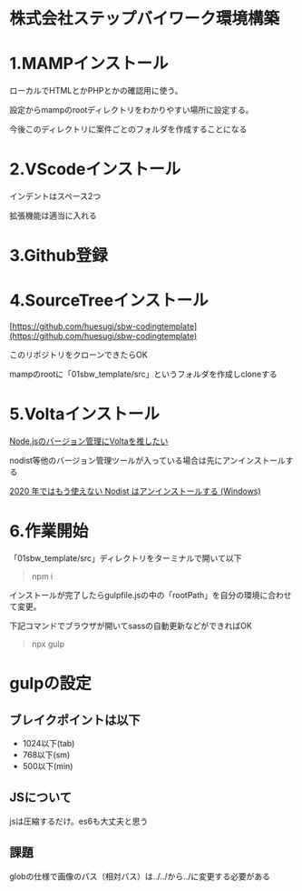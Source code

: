 # 株式会社ステップバイワーク環境構築

# 1.MAMPインストール

ローカルでHTMLとかPHPとかの確認用に使う。

設定からmampのrootディレクトリをわかりやすい場所に設定する。

今後このディレクトリに案件ごとのフォルダを作成することになる

# 2.VScodeインストール

インデントはスペース2つ

拡張機能は適当に入れる

# 3.Github登録

# 4.SourceTreeインストール

[https://github.com/huesugi/sbw-codingtemplate](https://github.com/huesugi/sbw-codingtemplate)

このリポジトリをクローンできたらOK

mampのrootに「01sbw_template/src」というフォルダを作成しcloneする

# 5.Voltaインストール

[Node.jsのバージョン管理にVoltaを推したい](https://zenn.dev/taichifukumoto/articles/how-to-use-volta)

nodist等他のバージョン管理ツールが入っている場合は先にアンインストールする

[2020 年ではもう使えない Nodist はアンインストールする (Windows)](https://zenn.dev/ymasaoka/articles/note-uninstall-nodish-windows)

# 6.作業開始

「01sbw_template/src」ディレクトリをターミナルで開いて以下

> npm i
> 

インストールが完了したらgulpfile.jsの中の「rootPath」を自分の環境に合わせて変更。

下記コマンドでブラウザが開いてsassの自動更新などができればOK

> npx gulp
> 

# gulpの設定

## ブレイクポイントは以下

- 1024以下(tab)
- 768以下(sm)
- 500以下(min)

## JSについて

jsは圧縮するだけ。es6も大丈夫と思う

## 課題

globの仕様で画像のパス（相対パス）は../../から../に変更する必要がある
